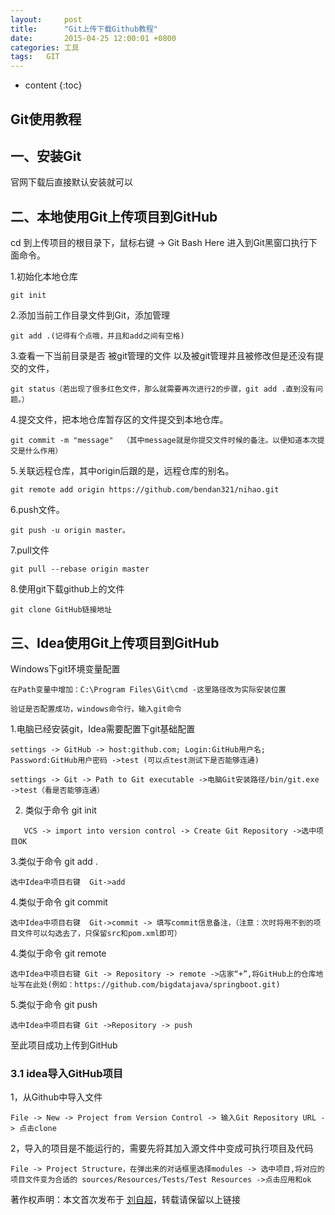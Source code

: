 ```yaml
---
layout:     post
title:      "Git上传下载Github教程"
date:       2015-04-25 12:00:01 +0800
categories:	工具
tags:	GIT
---
```


* content
{:toc}


## Git使用教程




## 一、安装Git

官网下载后直接默认安装就可以

## 二、本地使用Git上传项目到GitHub

cd 到上传项目的根目录下，鼠标右键 -> Git Bash Here  进入到Git黑窗口执行下面命令。

1.初始化本地仓库

```
git init
```
2.添加当前工作目录文件到Git，添加管理
```
git add .(记得有个点哦，并且和add之间有空格)
```
3.查看一下当前目录是否 被git管理的文件 以及被git管理并且被修改但是还没有提交的文件，
```
git status（若出现了很多红色文件，那么就需要再次进行2的步骤，git add .直到没有问题。）
```
4.提交文件，把本地仓库暂存区的文件提交到本地仓库。
```
git commit -m "message"  （其中message就是你提交文件时候的备注。以便知道本次提交是什么作用）
```
5.关联远程仓库，其中origin后跟的是，远程仓库的别名。
```
git remote add origin https://github.com/bendan321/nihao.git
```
6.push文件。

```
git push -u origin master。
```

7.pull文件

```
git pull --rebase origin master
```

8.使用git下载github上的文件

```
git clone GitHub链接地址
```



## 三、Idea使用Git上传项目到GitHub

Windows下git环境变量配置

```
在Path变量中增加：C:\Program Files\Git\cmd -这里路径改为实际安装位置

验证是否配置成功，windows命令行，输入git命令
```



1.电脑已经安装git，Idea需要配置下git基础配置

```
settings -> GitHub -> host:github.com; Login:GitHub用户名; Password:GitHub用户密码 ->test (可以点test测试下是否能够连通)

settings -> Git -> Path to Git executable ->电脑Git安装路径/bin/git.exe ->test（看是否能够连通）
```

2. 类似于命令 git init 
```
   VCS -> import into version control -> Create Git Repository ->选中项目OK
```

3.类似于命令 git add .
```
选中Idea中项目右键  Git->add
```
4.类似于命令 git commit
```
选中Idea中项目右键  Git->commit -> 填写commit信息备注，（注意：次时将用不到的项目文件可以勾选去了，只保留src和pom.xml即可）
```
4.类似于命令 git remote
```
选中Idea中项目右键 Git -> Repository -> remote ->店家“+”,将GitHub上的仓库地址写在此处(例如：https://github.com/bigdatajava/springboot.git)
```

5.类似于命令 git push

```
选中Idea中项目右键 Git ->Repository -> push
```

至此项目成功上传到GitHub

### 3.1 idea导入GitHub项目

1，从Github中导入文件

```
File -> New -> Project from Version Control -> 输入Git Repository URL -> 点击clone 
```

2，导入的项目是不能运行的，需要先将其加入源文件中变成可执行项目及代码

```
File -> Project Structure，在弹出来的对话框里选择modules -> 选中项目,将对应的项目文件变为合适的 sources/Resources/Tests/Test Resources ->点击应用和ok
```


著作权声明：本文首次发布于 [刘自超](https://liuwc.xyz)，转载请保留以上链接